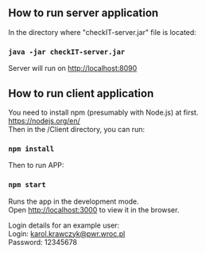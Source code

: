 ## How to run server application
In the directory where "checkIT-server.jar" file is located:

### `java -jar checkIT-server.jar`

Server will run on [http://localhost:8090](http://localhost:8090)

## How to run client application

You need to install npm (presumably with Node.js) at first. https://nodejs.org/en/ <br />
Then in the /Client directory, you can run:

### `npm install`

Then to run APP:

### `npm start`

Runs the app in the development mode.<br />
Open [http://localhost:3000](http://localhost:3000) to view it in the browser.

Login details for an example user: <br />
Login: karol.krawczyk@pwr.wroc.pl <br />
Password: 12345678
